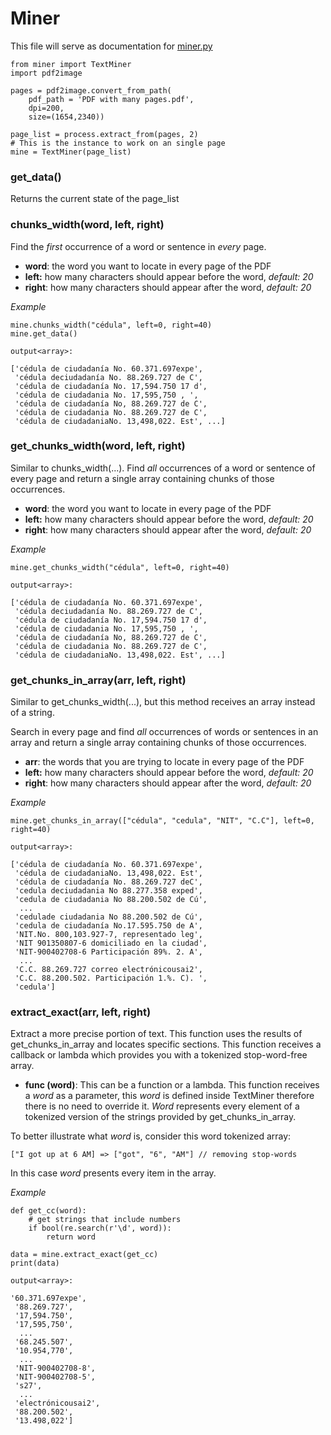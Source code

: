 # Miner
This file will serve as documentation for [miner.py](../miner.py)

    from miner import TextMiner
    import pdf2image

	pages = pdf2image.convert_from_path(
	    pdf_path = 'PDF with many pages.pdf',  
	    dpi=200, 
	    size=(1654,2340))

	page_list = process.extract_from(pages, 2)
	# This is the instance to work on an single page
	mine = TextMiner(page_list)

### get_data()
	
Returns the current state of the page_list
	
### chunks_width(word, left, right)

Find the *first* occurrence of a word or sentence in *every* page.

* **word**: the word you want to locate in every page of the PDF
* **left:** how many characters should appear before the word, *default: 20*
* **right**: how many characters should appear after the word,  *default: 20*

*Example*

	mine.chunks_width("cédula", left=0, right=40)
	mine.get_data()
	
	output<array>:
	
	['cédula de ciudadanía No. 60.371.697expe',
	 'cédula deciudadanía No. 88.269.727 de C',
	 'cédula de ciudadanía No. 17,594.750 17 d',
	 'cédula de ciudadania No. 17,595,750 , ',
	 'cédula de ciudadanía No, 88.269.727 de C',
	 'cédula de ciudadania No. 88.269.727 de C',
	 'cédula de ciudadaniaNo. 13,498,022. Est', ...]

###  get_chunks_width(word, left, right)

Similar to chunks_width(...). Find *all* occurrences of a word or sentence of every page and return a single array containing chunks of those occurrences.

* **word**: the word you want to locate in every page of the PDF
* **left:** how many characters should appear before the word, *default: 20*
* **right**: how many characters should appear after the word,  *default: 20*

*Example*

	mine.get_chunks_width("cédula", left=0, right=40)
	
	output<array>:
	
	['cédula de ciudadanía No. 60.371.697expe',
	 'cédula deciudadanía No. 88.269.727 de C',
	 'cédula de ciudadanía No. 17,594.750 17 d',
	 'cédula de ciudadania No. 17,595,750 , ',
	 'cédula de ciudadanía No, 88.269.727 de C',
	 'cédula de ciudadania No. 88.269.727 de C',
	 'cédula de ciudadaniaNo. 13,498,022. Est', ...]

###  get_chunks_in_array(arr, left, right)

Similar to get_chunks_width(...), but this method receives an array instead of a string. 

Search in every page and  find *all* occurrences of words or sentences in an array and return a single array containing chunks of those occurrences.

* **arr**: the words that you are trying to locate in every page of the PDF
* **left:** how many characters should appear before the word, *default: 20*
* **right**: how many characters should appear after the word,  *default: 20*

*Example*

	mine.get_chunks_in_array(["cédula", "cedula", "NIT", "C.C"], left=0, right=40)
	
	output<array>:
	
	['cédula de ciudadanía No. 60.371.697expe',
	 'cédula de ciudadaniaNo. 13,498,022. Est',
	 'cédula de ciudadanía No. 88.269.727 deC',
	 'cedula deciudadania No 88.277.358 exped',
	 'cedula de ciudadania No 88.200.502 de Cú',
	  ...
	 'cedulade ciudadania No 88.200.502 de Cú',
	 'cedula de ciudadanía No.17.595.750 de A',
	 'NIT.No. 800,103.927-7, representado leg',
	 'NIT 901350807-6 domiciliado en la ciudad',
	 'NIT-900402708-6 Participación 89%. 2. A',
	  ...
	 'C.C. 88.269.727 correo electrónicousai2',
	 'C.C. 88.200.502. Participación 1.%. C). ',
	 'cedula']


###  extract_exact(arr, left, right)

Extract a more precise portion of text. This function uses the results of get_chunks_in_array and locates specific sections. This function receives a callback or lambda which provides you with a tokenized  stop-word-free array.

* **func (word)**: This can be a function or a lambda. This function receives a *word* as a parameter, this *word* is defined inside TextMiner therefore there is no need to override it. *Word* represents every element of a tokenized version of the strings provided by get_chunks_in_array.

To better illustrate what *word* is, consider this word tokenized array:

    ["I got up at 6 AM] => ["got", "6", "AM"] // removing stop-words
In this case *word* presents every item in the array.

*Example*

	def get_cc(word):
	    # get strings that include numbers
	    if bool(re.search(r'\d', word)):
	        return word  
	        
	data = mine.extract_exact(get_cc)
	print(data)
	
	output<array>:
	
	'60.371.697expe',
	 '88.269.727',
	 '17,594.750',
	 '17,595,750',
	  ...
	 '68.245.507',
	 '10.954,770',
      ...
	 'NIT-900402708-8',
	 'NIT-900402708-5',
	 's27',
	  ...
	 'electrónicousai2',
	 '88.200.502',
	 '13.498,022']


